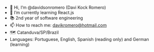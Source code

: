 - 👋 Hi, I’m @davidsonromero (Davi Kock Romero)
- 🧠 I’m currently learning React.js
- 📚 2nd year of software engineering
- 📫 How to reach me: davikromero@hotmail.com
- 🗺️ Catanduva/SP/Brazil
- Languages: Portuguese, English, Spanish (reading only) and German (learning)

<!---
davidsonromero/davidsonromero is a ✨ special ✨ repository because its `README.md` (this file) appears on your GitHub profile.
You can click the Preview link to take a look at your changes.
--->

